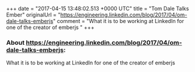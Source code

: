 +++
date = "2017-04-15 13:48:02.513 +0000 UTC"
title = "Tom Dale Talks Ember"
originalUrl = "https://engineering.linkedin.com/blog/2017/04/om-dale-talks-emberjs"
comment = "What it is to be working at LinkedIn for one of the creator of emberjs "
+++

### About https://engineering.linkedin.com/blog/2017/04/om-dale-talks-emberjs:

What it is to be working at LinkedIn for one of the creator of emberjs 
